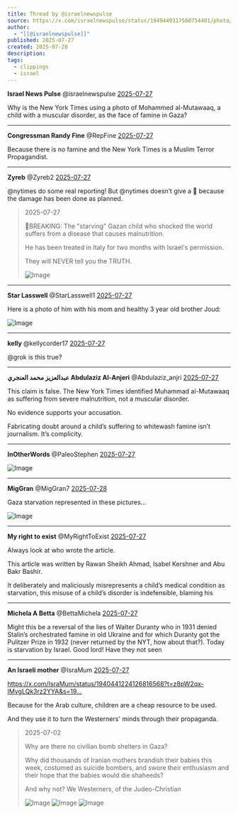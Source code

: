 ```yaml
---
title: Thread by @israelnewspulse
source: https://x.com/israelnewspulse/status/1949449317560754401/photo/1
author:
  - "[[@israelnewspulse]]"
published: 2025-07-27
created: 2025-07-28
description: 
tags:
  - clippings
  - israel
---
```

**Israel News Pulse** @israelnewspulse [2025-07-27](https://x.com/israelnewspulse/status/1949449317560754401)

Why is the New York Times using a photo of Mohammed al-Mutawaaq, a child with a muscular disorder, as the face of famine in Gaza?

---

**Congressman Randy Fine** @RepFine [2025-07-27](https://x.com/RepFine/status/1949470283129352701)

Because there is no famine and the New York Times is a Muslim Terror Propagandist.

---

**Zyreb** @Zyreb2 [2025-07-27](https://x.com/Zyreb2/status/1949528885328281629)

@nytimes do some real reporting! But @nytimes doesn’t give a 💩 because the damage has been done as planned.

> 2025-07-27
> 
> 🚨BREAKING: The "starving" Gazan child who shocked the world suffers from a disease that causes malnutrition.
> 
> He has been treated in Italy for two months with Israel's permission.
> 
> They will NEVER tell you the TRUTH.
> 
> ![Image](https://pbs.twimg.com/media/Gw4ZzrIXYAABkEF?format=jpg&name=large)

---

**Star Lasswell** @StarLasswell1 [2025-07-27](https://x.com/StarLasswell1/status/1949515523705745444)

Here is a photo of him with his mom and healthy 3 year old brother Joud:

![Image](https://pbs.twimg.com/media/Gw4R5QFWQAAUFTn?format=png&name=large)

---

**kelly** @kellycorder17 [2025-07-27](https://x.com/kellycorder17/status/1949468475509871053)

@grok is this true?

---

**عبدالعزيز محمد العنجري Abdulaziz Al-Anjeri** @Abdulaziz\_anjri [2025-07-27](https://x.com/Abdulaziz_anjri/status/1949585711944061267)

This claim is false. The New York Times identified Muhammad al-Mutawaaq as suffering from severe malnutrition, not a muscular disorder.

No evidence supports your accusation.

Fabricating doubt around a child’s suffering to whitewash famine isn’t journalism. It’s complicity.

---

**InOtherWords** @PaleoStephen [2025-07-27](https://x.com/PaleoStephen/status/1949483512417149283)

![Image](https://pbs.twimg.com/media/Gw3066gbwAABaC0?format=jpg&name=large)

---

**MigGran** @MigGran7 [2025-07-28](https://x.com/MigGran7/status/1949845493577560530)

Gaza starvation represented in these pictures...

![Image](https://pbs.twimg.com/media/Gw8-If9WsAAns0L?format=jpg&name=large)

---

**My right to exist** @MyRightToExist [2025-07-27](https://x.com/MyRightToExist/status/1949508339639132342)

Always look at who wrote the article.

This article was written by Rawan Sheikh Ahmad, Isabel Kershner and Abu Bakr Bashir.

It deliberately and maliciously misrepresents a child’s medical condition as starvation, this misuse of a child’s disorder is indefensible, blaming his

---

**Michela A Betta** @BettaMichela [2025-07-27](https://x.com/BettaMichela/status/1949461544120488212)

Might this be a reversal of the lies of Walter Duranty who in 1931 denied Stalin’s orchestrated famine in old Ukraine and for which Duranty got the Pulitzer Prize in 1932 (never returned by the NYT, how about that?). Today is starvation by Israel. Good lord! Have they not seen

---

**An Israeli mother** @IsraMum [2025-07-27](https://x.com/IsraMum/status/1949456706724934035)

https://x.com/IsraMum/status/1940441224126816568?t=z8pW2qx-IMvgLQk3rz2YYA&s=19…

Because for the Arab culture, children are a cheap resource to be used.

And they use it to turn the Westerners' minds through their propaganda.

> 2025-07-02
> 
> Why are there no civilian bomb shelters in Gaza?
> 
> Why did thousands of Iranian mothers brandish their babies this week, costumed as suicide bombers, and swore their enthusiasm and their hope that the babies would die shaheeds?
> 
> And why not? We Westerners, of the Judeo-Christian
> 
> ![Image](https://pbs.twimg.com/media/Gu3TviqWkAAhAWX?format=jpg&name=large) ![Image](https://pbs.twimg.com/media/Gu3UJ9FWcAAvP8I?format=png&name=large) ![Image](https://pbs.twimg.com/media/Gu3UYyhXQAAekei?format=png&name=large)